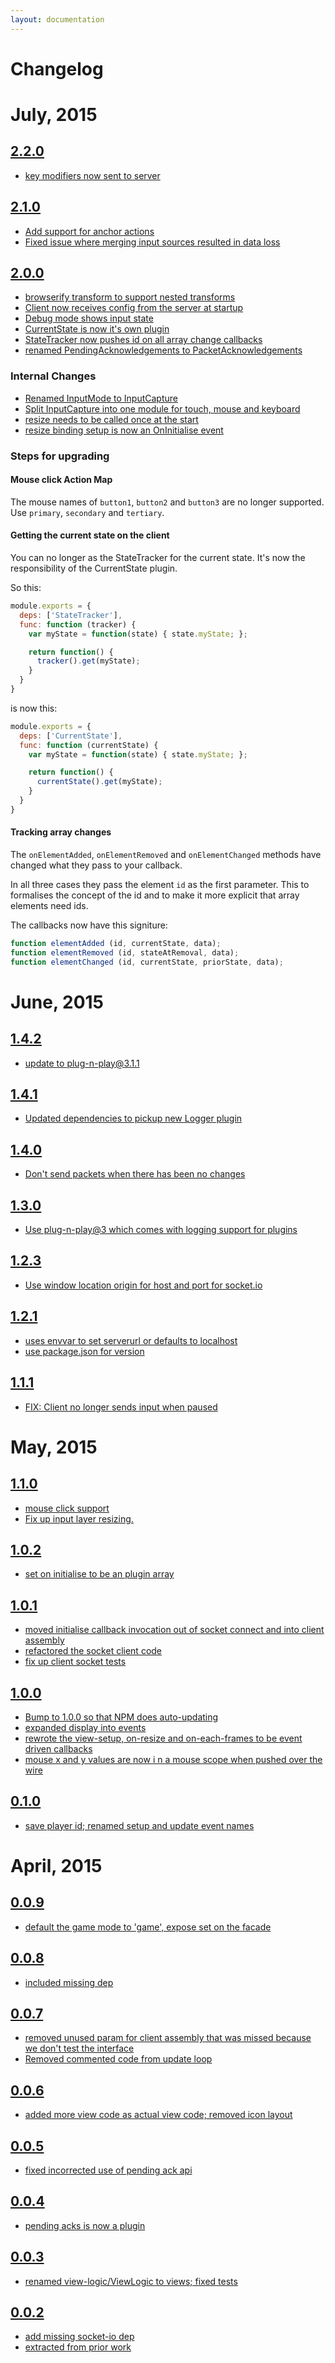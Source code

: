 ```yaml
---
layout: documentation
---
```

# Changelog

# July, 2015

## [2.2.0](https://github.com/ensemblejs/ensemblejs-client/commit/9fba0e2e1d62e27c05a5d49f1132226eece0a75e)

- [key modifiers now sent to server](https://github.com/ensemblejs/ensemblejs-client/commit/62ae4f28b4d1576b2ec8dc1456afdde3932c1275)

## [2.1.0](https://github.com/ensemblejs/ensemblejs-client/commit/9e7ab9d655900994d0096e8b4449c06418de29ae)

- [Add support for anchor actions](https://github.com/ensemblejs/ensemblejs-client/commit/7803d415265e4753d2b52896b9f5e42262eec20c)
- [Fixed issue where merging input sources resulted in data loss](https://github.com/ensemblejs/ensemblejs-client/commit/7803d415265e4753d2b52896b9f5e42262eec20c)

## [2.0.0](https://github.com/ensemblejs/ensemblejs-client/commit/830e545b339705120c2400bfcbd9ac03b28ed984)

- [browserify transform to support nested transforms](https://github.com/ensemblejs/ensemblejs-client/commit/ea328ff55e0e108242bf36628c32d0a6600c0015)
- [Client now receives config from the server at startup](https://github.com/ensemblejs/ensemblejs-client/commit/02afe9c65dd7b7a80473c48ff7982349694c2423)
- [Debug mode shows input state](https://github.com/ensemblejs/ensemblejs-client/commit/02afe9c65dd7b7a80473c48ff7982349694c2423)
- [CurrentState is now it's own plugin](https://github.com/ensemblejs/ensemblejs-client/commit/7c18c2bbbcff449aed36eef08980906aa11287d3)
- [StateTracker now pushes id on all array change callbacks](https://github.com/ensemblejs/ensemblejs-client/commit/02afe9c65dd7b7a80473c48ff7982349694c2423)
- [renamed PendingAcknowledgements to PacketAcknowledgements](https://github.com/ensemblejs/ensemblejs-client/commit/2910c4e476612b6033a9c122e87ad47202412c17)

### Internal Changes
- [Renamed InputMode to InputCapture](https://github.com/ensemblejs/ensemblejs-client/commit/6af94b736b8a6821f2381f93d93512f6fda9d6ff)
- [Split InputCapture into one module for touch, mouse and keyboard](https://github.com/ensemblejs/ensemblejs-client/commit/b88e7b48e1f3b3e16da17b592ba19f4225a40e95)
- [resize needs to be called once at the start](https://github.com/ensemblejs/ensemblejs-client/commit/02e9d7ee3a3ae84bc19dca47feead1cf872528c5)
- [resize binding setup is now an OnInitialise event](https://github.com/ensemblejs/ensemblejs-client/commit/284f69dc00423aa9a01370bba8aee1962c61d290)

### Steps for upgrading

#### Mouse click Action Map
The mouse names of `button1`, `button2` and `button3` are no longer supported. Use `primary`, `secondary` and `tertiary`.

#### Getting the current state on the client
You can no longer as the StateTracker for the current state. It's now the responsibility of the CurrentState plugin.

So this:

~~~javascript
module.exports = {
  deps: ['StateTracker'],
  func: function (tracker) {
    var myState = function(state) { state.myState; };

    return function() {
      tracker().get(myState);
    }
  }
}
~~~

is now this:

~~~javascript
module.exports = {
  deps: ['CurrentState'],
  func: function (currentState) {
    var myState = function(state) { state.myState; };

    return function() {
      currentState().get(myState);
    }
  }
}
~~~

#### Tracking array changes
The `onElementAdded`, `onElementRemoved` and `onElementChanged` methods have changed what they pass to your callback.

In all three cases they pass the element `id` as the first parameter. This to formalises the concept of the id and to make it more explicit that array elements need ids.

The callbacks now have this signiture:

~~~javascript
function elementAdded (id, currentState, data);
function elementRemoved (id, stateAtRemoval, data);
function elementChanged (id, currentState, priorState, data);
~~~

# June, 2015

## [1.4.2](https://github.com/ensemblejs/ensemblejs-client/commit/af14e2c23551947976a8f7337a066ed74cf0ca41)

- [update to plug-n-play@3.1.1](https://github.com/ensemblejs/ensemblejs-client/commit/70ae320934cd75097c8e196dc6fe36d0156bc625)

## [1.4.1](https://github.com/ensemblejs/ensemblejs-client/commit/3cf64cffee5cdbb5b0faf74bdeec3d044c36747c)

- [Updated dependencies to pickup new Logger plugin](https://github.com/ensemblejs/ensemblejs-client/commit/80a2727d17e0b0305a73831a6aec189dfe7ed31a)

## [1.4.0](https://github.com/ensemblejs/ensemblejs-client/commit/24a6f0af49c1ddf73259a7dd34b15b5a83ac776a)

- [Don't send packets when there has been no changes](https://github.com/ensemblejs/ensemblejs-client/commit/ac186517cf2b00b995e159cba418d6f63f603b12)

## [1.3.0](https://github.com/ensemblejs/ensemblejs-client/commit/1ed3595919006c1ead194f3fb536eba6852d9630)

- [Use plug-n-play@3 which comes with logging support for plugins](https://github.com/ensemblejs/ensemblejs-client/commit/fd81f10b1b5b1be195c7373c9106639b01177111)

## [1.2.3](https://github.com/ensemblejs/ensemblejs-client/commit/8c4a19a19e58c89c6a590b273ee365ab2c245c6d)

- [Use window location origin for host and port for socket.io](https://github.com/ensemblejs/ensemblejs-client/commit/983679de106699b91212c95452823b3946d3ad23)

## [1.2.1](https://github.com/ensemblejs/ensemblejs-client/commit/47b19218fa56846484ec3c836f90955c37ae3e9f)

- [uses envvar to set serverurl or defaults to localhost](https://github.com/ensemblejs/ensemblejs-client/commit/dfd81a995015d31edb444861aa677a87cd323348)
- [use package.json for version](https://github.com/ensemblejs/ensemblejs-client/commit/74e4549347771834f160e01c62b64449308bac71)

## [1.1.1](https://github.com/ensemblejs/ensemblejs-client/commit/974b9f08dbd870f06b33ca80b86cf93f968ac6b8)

- [FIX: Client no longer sends input when paused](https://github.com/ensemblejs/ensemblejs-client/commit/dffe8c0d06a7e9fc83a6827820c531f6620c37bb)

# May, 2015

## [1.1.0](https://github.com/ensemblejs/ensemblejs-client/commit/a1915948553305c725904ddbfc3d3580521ffdd1)

- [mouse click support](https://github.com/ensemblejs/ensemblejs-client/commit/610e03f5829c6390512700d06f2b73c7d6216ca0)
- [Fix up input layer resizing.](https://github.com/ensemblejs/ensemblejs-client/commit/56e2a08eb93c8ed2530cc1a6bd3cfee176859986)

## [1.0.2](https://github.com/ensemblejs/ensemblejs-client/commit/3b00a6b85a1b6e5444d58a5c72219a74382f1bbd)

- [set on initialise to be an plugin array](https://github.com/ensemblejs/ensemblejs-client/commit/812b0384577fe1d9a8d57f47d2a74b5979ab4736)

## [1.0.1](https://github.com/ensemblejs/ensemblejs-client/commit/ac4bf0bda51b211fb31179faf360f734f9585042)

- [moved initialise callback invocation out of socket connect and into client assembly](https://github.com/ensemblejs/ensemblejs-client/commit/e9c0e5c870098f7547a3f12c62b47dd1c2b6a3bf)
- [refactored the socket client code](https://github.com/ensemblejs/ensemblejs-client/commit/26000a3ea2fb4e52850327360f8f2893014fef8a)
- [fix up client socket tests](https://github.com/ensemblejs/ensemblejs-client/commit/ee7003c9109477a25c6d05e83c0ac3617e8bf56b)

## [1.0.0](https://github.com/ensemblejs/ensemblejs-client/commit/c31df1e75f18972bab21314013281b32b6db769b)

- [Bump to 1.0.0 so that NPM does auto-updating](https://github.com/ensemblejs/ensemblejs-client/commit/c5a416c1b384e92cf1728783ed10553eb1119005)
- [expanded display into events](https://github.com/ensemblejs/ensemblejs-client/commit/6dd2024c060fc41da2c980b77a6fb99e88fdd720)
- [rewrote the view-setup, on-resize and on-each-frames to be event driven callbacks](https://github.com/ensemblejs/ensemblejs-client/commit/657561c30452a5c30e32019deef033eac06d4c7f)
- [mouse x and y values are now i n a mouse scope when pushed over the wire](https://github.com/ensemblejs/ensemblejs-client/commit/5dd66aca9884ef4623b5ae55aa094370f3316672)

## [0.1.0](https://github.com/ensemblejs/ensemblejs-client/commit/133987651f03197a85691078e5c6da6e0a765131)

- [save player id; renamed setup and update event names](https://github.com/ensemblejs/ensemblejs-client/commit/d1ff2cd3dd25dc25987b31a889df80e1e4fac0b8)

# April, 2015

## [0.0.9](https://github.com/ensemblejs/ensemblejs-client/commit/495492650fb4b6f9bb869e25962b4422d122c810)

- [default the game mode to 'game', expose set on the facade](https://github.com/ensemblejs/ensemblejs-client/commit/ed95d6c88b78351dee355064734cc22dd78d5817)

## [0.0.8](https://github.com/ensemblejs/ensemblejs-client/commit/315ec546715e9f290a5488fbbd38aab0c627e7a2)

- [included missing dep](https://github.com/ensemblejs/ensemblejs-client/commit/d07fa150aa1db69885235b957af20fee8c015065)

## [0.0.7](https://github.com/ensemblejs/ensemblejs-client/commit/4aed701d2a166adcd89dae4b105d3be3a679d722)

- [removed unused param for client assembly that was missed because we don't test the interface](https://github.com/ensemblejs/ensemblejs-client/commit/f8f149109025ac1a77d1549a44c4ba9311090bb0)
- [Removed commented code from update loop](https://github.com/ensemblejs/ensemblejs-client/commit/c08dad5a09a79a3f728f9e691797286b7cb122ed)

## [0.0.6](https://github.com/ensemblejs/ensemblejs-client/commit/b38a85dd4ce3dc45690e073c1622a6f5368ffb8c)

- [added more view code as actual view code; removed icon layout](https://github.com/ensemblejs/ensemblejs-client/commit/68dc18d082bb2bee7f39e8bcb5cf00269895b6cd)

## [0.0.5](https://github.com/ensemblejs/ensemblejs-client/commit/357eee791ba1b4185f335728edee0ee5dcd11601)

- [fixed incorrected use of pending ack api](https://github.com/ensemblejs/ensemblejs-client/commit/79c73d9fc3399fc04db1a3c997915f1120b8ba21)

## [0.0.4](https://github.com/ensemblejs/ensemblejs-client/commit/d71bb294b4451b7b2690796dad07640854876e06)

- [pending acks is now a plugin](https://github.com/ensemblejs/ensemblejs-client/commit/66998bf1f0e909887274c876ba478f16e928e119)

## [0.0.3](https://github.com/ensemblejs/ensemblejs-client/commit/744dd315211feaf9adc088738825361d6d8bb670)

- [renamed view-logic/ViewLogic to views; fixed tests](https://github.com/ensemblejs/ensemblejs-client/commit/523b02a93092e401da6891291374890f26b30151)

## [0.0.2](https://github.com/ensemblejs/ensemblejs-client/commit/ef86b1221289fbeb19819c11b0ddf3d2d21dd085)

- [add missing socket-io dep](https://github.com/ensemblejs/ensemblejs-client/commit/0977c6e9e4578b9f78d3a3cd1ea67817e36af4d1)
- [extracted from prior work](https://github.com/ensemblejs/ensemblejs-client/commit/814dfc6552f673942b58bf465b18d6eb43667f3e)
